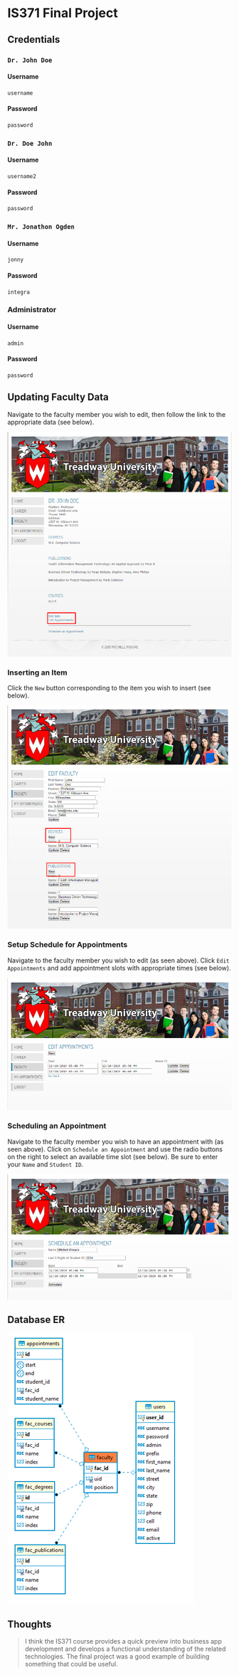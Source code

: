 # IS371 Final Project

## Credentials

### `Dr. John Doe`

#### Username
`username`

#### Password
`password`

### `Dr. Doe John`

#### Username
`username2`

#### Password
`password`

### `Mr. Jonathon Ogden`

#### Username
`jonny`

#### Password
`integra`

### Administrator

#### Username
`admin`

#### Password
`password`

## Updating Faculty Data
Navigate to the faculty member you wish to edit, then follow the link to the appropriate data (see below).

![Image of Yaktocat](https://raw.githubusercontent.com/Mosure/IS371/master/final/documentation/individual-edit.png)

### Inserting an Item
Click the `New` button corresponding to the item you wish to insert (see below).

![Image of Yaktocat](https://raw.githubusercontent.com/Mosure/IS371/master/final/documentation/individual-edit-items.png)

### Setup Schedule for Appointments
Navigate to the faculty member you wish to edit (as seen above). Click `Edit Appointments` and add appointment slots with appropriate times (see below).

![Image of Yaktocat](https://raw.githubusercontent.com/Mosure/IS371/master/final/documentation/individual-edit-appointments.png)

### Scheduling an Appointment
Navigate to the faculty member you wish to have an appointment with (as seen above). Click on `Schedule an Appointment` and use the radio buttons on the right to select an available time slot (see below). Be sure to enter your `Name` and `Student ID`.

![Image of Yaktocat](https://raw.githubusercontent.com/Mosure/IS371/master/final/documentation/appointment-schedule.png)

## Database ER
![Image of Yaktocat](https://raw.githubusercontent.com/Mosure/IS371/master/final/documentation/er.png)


## Thoughts
> I think the IS371 course provides a quick preview into business app development and develops a functional understanding of the related technologies.
> The final project was a good example of building something that could be useful. 
